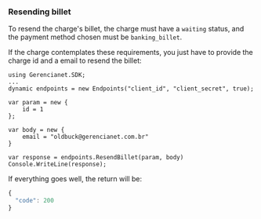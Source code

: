 ### Resending billet

To resend the charge's billet, the charge must have a `waiting` status, and the payment method chosen must be `banking_billet`.

If the charge contemplates these requirements, you just have to provide the charge id and a email to resend the billet:

```
using Gerencianet.SDK;
...
dynamic endpoints = new Endpoints("client_id", "client_secret", true);

var param = new {
    id = 1
};

var body = new {
    email = "oldbuck@gerencianet.com.br"
}

var response = endpoints.ResendBillet(param, body)
Console.WriteLine(response);
```

If everything goes well, the return will be:

```js
{
  "code": 200
}
```
